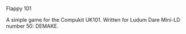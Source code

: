 Flappy 101

A simple game for the Compukit UK101. Written for Ludum Dare
Mini-LD number 50: DEMAKE.
